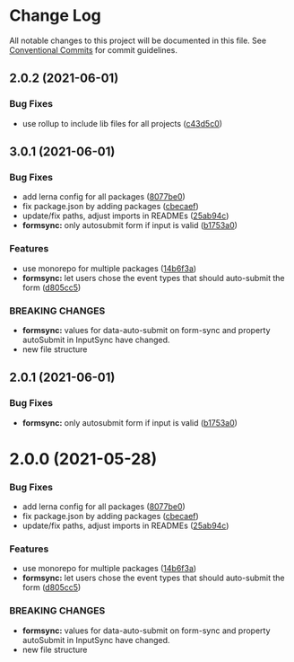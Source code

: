 # Change Log

All notable changes to this project will be documented in this file.
See [Conventional Commits](https://conventionalcommits.org) for commit guidelines.

## 2.0.2 (2021-06-01)


### Bug Fixes

* use rollup to include lib files for all projects ([c43d5c0](https://github.com/joinbox/ui-components/commit/c43d5c04a7ef62d18ac8f7c56e4e88fffd32c133))



## 3.0.1 (2021-06-01)


### Bug Fixes

* add lerna config for all packages ([8077be0](https://github.com/joinbox/ui-components/commit/8077be07d4cd1606f6f53913e78e70a79bb9f8f9))
* fix package.json by adding packages ([cbecaef](https://github.com/joinbox/ui-components/commit/cbecaefdc5e33947f1f64e28c392ff9ba9e6b813))
* update/fix paths, adjust imports in READMEs ([25ab94c](https://github.com/joinbox/ui-components/commit/25ab94c55f7620fb4f10024c110757ca4f9969fb))
* **formsync:** only autosubmit form if input is valid ([b1753a0](https://github.com/joinbox/ui-components/commit/b1753a0c53ca06df0071d8fb033f84585ac691af))


### Features

* use monorepo for multiple packages ([14b6f3a](https://github.com/joinbox/ui-components/commit/14b6f3af4e9950d649a6218ebede85d656403aa0))
* **formsync:** let users chose the event types that should auto-submit the form ([d805cc5](https://github.com/joinbox/ui-components/commit/d805cc5754449a9869fe2ac2e7c0867f27069242))


### BREAKING CHANGES

* **formsync:** values for data-auto-submit on form-sync and property autoSubmit in InputSync have changed.
* new file structure





## 2.0.1 (2021-06-01)


### Bug Fixes

* **formsync:** only autosubmit form if input is valid ([b1753a0](https://github.com/joinbox/ui-components/commit/b1753a0c53ca06df0071d8fb033f84585ac691af))





# 2.0.0 (2021-05-28)


### Bug Fixes

* add lerna config for all packages ([8077be0](https://github.com/joinbox/ui-components/commit/8077be07d4cd1606f6f53913e78e70a79bb9f8f9))
* fix package.json by adding packages ([cbecaef](https://github.com/joinbox/ui-components/commit/cbecaefdc5e33947f1f64e28c392ff9ba9e6b813))
* update/fix paths, adjust imports in READMEs ([25ab94c](https://github.com/joinbox/ui-components/commit/25ab94c55f7620fb4f10024c110757ca4f9969fb))


### Features

* use monorepo for multiple packages ([14b6f3a](https://github.com/joinbox/ui-components/commit/14b6f3af4e9950d649a6218ebede85d656403aa0))
* **formsync:** let users chose the event types that should auto-submit the form ([d805cc5](https://github.com/joinbox/ui-components/commit/d805cc5754449a9869fe2ac2e7c0867f27069242))


### BREAKING CHANGES

* **formsync:** values for data-auto-submit on form-sync and property autoSubmit in InputSync have changed.
* new file structure
